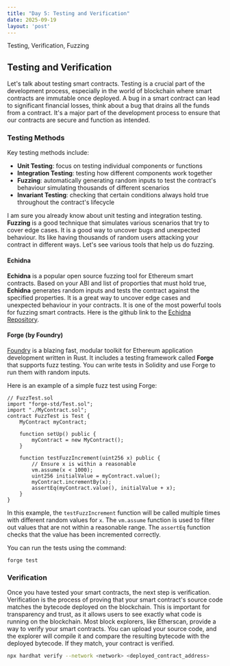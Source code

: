 ```yaml
---
title: "Day 5: Testing and Verification"
date: 2025-09-19
layout: 'post'
---
```


Testing, Verification, Fuzzing

<!--more-->

## Testing and Verification
Let's talk about testing smart contracts. Testing is a crucial part of the development process, especially in the world of blockchain where smart contracts are immutable once deployed. A bug in a smart contract can lead to significant financial losses, think about a bug that drains all the funds from a contract. It's a major part of the development process to ensure that our contracts are secure and function as intended.

### Testing Methods
Key testing methods include:
- **Unit Testing**: focus on testing individual components or functions 
- **Integration Testing**: testing how different components work together
- **Fuzzing**: automatically generating random inputs to test the contract's behaviour simulating thousands of different scenarios
- **Invariant Testing**: checking that certain conditions always hold true throughout the contract's lifecycle

I am sure you already know about unit testing and integration testing. **Fuzzing** is a good technique that simulates various scenarios that try to cover edge cases. It is a good way to uncover bugs and unexpected behaviour. Its like having thousands of random users attacking your contract in different ways. Let's see various tools that help us do fuzzing.

#### Echidna
**Echidna** is a popular open source fuzzing tool for Ethereum smart contracts. Based on your ABI and list of proporties that must hold true, **Echidna** generates random inputs and tests the contract against the specified properties. It is a great way to uncover edge cases and unexpected behaviour in your contracts. It is one of the most powerful tools for fuzzing smart contracts. Here is the github link to the [Echidna Repository](https://github.com/crytic/echidna).

#### Forge (by Foundry)
[Foundry](https://getfoundry.sh/) is a blazing fast, modular toolkit for Ethereum application development written in Rust. It includes a testing framework called **Forge** that supports fuzz testing. You can write tests in Solidity and use Forge to run them with random inputs.

Here is an example of a simple fuzz test using Forge:

```solidity
// FuzzTest.sol
import "forge-std/Test.sol";
import "./MyContract.sol";
contract FuzzTest is Test {
    MyContract myContract;

    function setUp() public {
        myContract = new MyContract();
    }

    function testFuzzIncrement(uint256 x) public {
        // Ensure x is within a reasonable
        vm.assume(x < 1000);
        uint256 initialValue = myContract.value();
        myContract.incrementBy(x);
        assertEq(myContract.value(), initialValue + x);
    }
}
```
In this example, the `testFuzzIncrement` function will be called multiple times with different random values for `x`. The `vm.assume` function is used to filter out values that are not within a reasonable range. The `assertEq` function checks that the value has been incremented correctly.

You can run the tests using the command:
```
forge test
```

### Verification
Once you have tested your smart contracts, the next step is verification. Verification is the process of proving that your smart contract's source code matches the bytecode deployed on the blockchain. This is important for transparency and trust, as it allows users to see exactly what code is running on the blockchain.
Most block explorers, like Etherscan, provide a way to verify your smart contracts. You can upload your source code, and the explorer will compile it and compare the resulting bytecode with the deployed bytecode. If they match, your contract is verified.

```bash
npx hardhat verify --network <network> <deployed_contract_address> 
```
